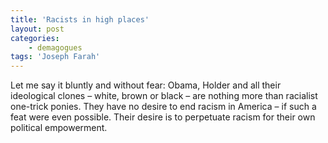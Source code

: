 ```yaml
---
title: 'Racists in high places'
layout: post
categories:
    - demagogues
tags: 'Joseph Farah'
---
```


Let me say it bluntly and without fear: Obama, Holder and all their ideological clones – white, brown or black – are nothing more than racialist one-trick ponies. They have no desire to end racism in America – if such a feat were even possible. Their desire is to perpetuate racism for their own political empowerment.